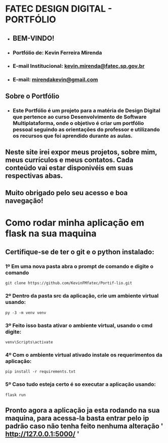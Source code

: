 # FATEC DESIGN DIGITAL - PORTFÓLIO
* ## BEM-VINDO!
* ### Portfólio de: Kevin Ferreira Mirenda
* ### E-mail Institucional: kevin.mirenda@fatec.sp.gov.br
* ### E-mail: mirendakevin@gmail.com 

## Sobre o Portfólio
* ### Este Portfólio é um projeto para a matéria de Design Digital que pertence ao curso Desenvolvimento de Software Multiplataforma, onde o objetivo é criar um portfólio pessoal seguindo as orientações do professor e utilizando os recursos que foi aprendido durante as aulas.

## Neste site irei expor meus projetos, sobre mim, meus currículos e meus contatos. Cada conteúdo vai estar disponivéis em suas respectivas abas.

## Muito obrigado pelo seu acesso e boa navegação!

# Como rodar minha aplicação em flask na sua maquina
  ## Certifique-se de ter o git e o python instalado:
   ### 1º Em uma nova pasta abra o prompt de comando e digite o comando 
    git clone https://github.com/KevinFMfatec/Portif-lio.git

  ### 2º Dentro da pasta src da aplicação, crie um ambiente virtual usando:
    py -3 -m venv venv
  
  ### 3º Feito isso  basta ativar o ambiente virtual, usando o cmd digite:
    venv\Scripts\activate

  ### 4º Com o ambiente virtual ativado instale os requerimentos da aplicação:
    pip install -r requirements.txt

  ### 5º Caso tudo esteja certo é so executar a aplicação usando:
    flask run
  
  ## Pronto agora a aplicação ja esta rodando na sua maquina, para acessa-la basta entrar pelo ip padrão caso não tenha feito nenhuma alteração ' http://127.0.0.1:5000/ '